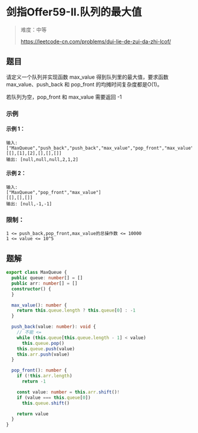 # 剑指Offer59-II.队列的最大值

> 难度：中等
>
> https://leetcode-cn.com/problems/dui-lie-de-zui-da-zhi-lcof/

## 题目

请定义一个队列并实现函数 max_value 得到队列里的最大值，要求函数max_value、push_back 和 pop_front 的均摊时间复杂度都是O(1)。

若队列为空，pop_front 和 max_value 需要返回 -1

### 示例

#### 示例 1：

```
输入:
["MaxQueue","push_back","push_back","max_value","pop_front","max_value"]
[[],[1],[2],[],[],[]]
输出: [null,null,null,2,1,2]
```

#### 示例 2：

```
输入:
["MaxQueue","pop_front","max_value"]
[[],[],[]]
输出: [null,-1,-1]
```

### 限制：

```
1 <= push_back,pop_front,max_value的总操作数 <= 10000
1 <= value <= 10^5
```

## 题解

```ts
export class MaxQueue {
  public queue: number[] = []
  public arr: number[] = []
  constructor() {
  }

  max_value(): number {
    return this.queue.length ? this.queue[0] : -1
  }

  push_back(value: number): void {
    // 不能 <=
    while (this.queue[this.queue.length - 1] < value)
      this.queue.pop()
    this.queue.push(value)
    this.arr.push(value)
  }

  pop_front(): number {
    if (!this.arr.length)
      return -1

    const value: number = this.arr.shift()!
    if (value === this.queue[0])
      this.queue.shift()

    return value
  }
}
```
